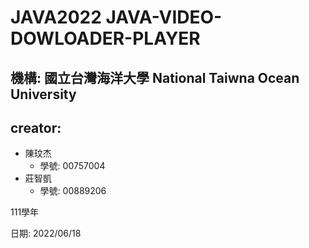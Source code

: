 # JAVA2022 JAVA-VIDEO-DOWLOADER-PLAYER

## 機構: 國立台灣海洋大學 National Taiwna Ocean University 

## creator: 
- 陳玟杰
  - 學號: 00757004
- 莊智凱
  - 學號: 00889206

111學年

日期: 2022/06/18
